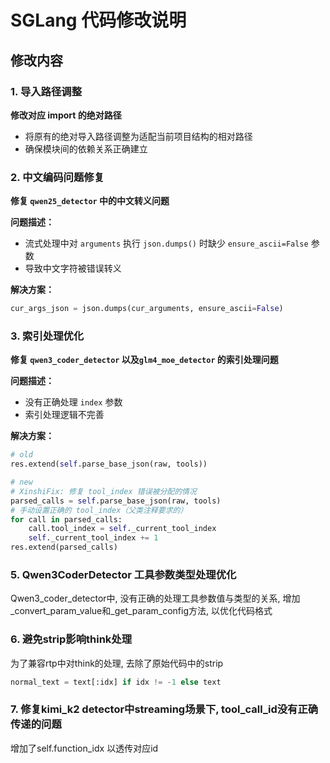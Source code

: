 # SGLang 代码修改说明


## 修改内容

### 1. 导入路径调整
**修改对应 import 的绝对路径**
- 将原有的绝对导入路径调整为适配当前项目结构的相对路径
- 确保模块间的依赖关系正确建立

### 2. 中文编码问题修复
**修复 `qwen25_detector` 中的中文转义问题**

**问题描述：**
- 流式处理中对 `arguments` 执行 `json.dumps()` 时缺少 `ensure_ascii=False` 参数
- 导致中文字符被错误转义

**解决方案：**
```python
cur_args_json = json.dumps(cur_arguments, ensure_ascii=False)
```

### 3. 索引处理优化
**修复 `qwen3_coder_detector` 以及`glm4_moe_detector` 的索引处理问题**

**问题描述：**
- 没有正确处理 `index` 参数
- 索引处理逻辑不完善

**解决方案：**
```python
# old
res.extend(self.parse_base_json(raw, tools))

# new
# XinshiFix: 修复 tool_index 错误被分配的情况
parsed_calls = self.parse_base_json(raw, tools)
# 手动设置正确的 tool_index（父类注释要求的）
for call in parsed_calls:
    call.tool_index = self._current_tool_index
    self._current_tool_index += 1
res.extend(parsed_calls)
```

### 5. Qwen3CoderDetector 工具参数类型处理优化
Qwen3_coder_detector中, 没有正确的处理工具参数值与类型的关系, 增加_convert_param_value和_get_param_config方法, 以优化代码格式

### 6. 避免strip影响think处理
为了兼容rtp中对think的处理, 去除了原始代码中的strip
```python
normal_text = text[:idx] if idx != -1 else text
```

### 7. 修复kimi_k2 detector中streaming场景下, tool_call_id没有正确传递的问题
增加了self.function_idx 以透传对应id
